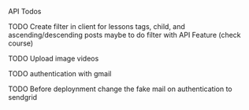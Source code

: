 API Todos

TODO Create filter in client for lessons tags, child, and ascending/descending posts maybe to do filter with API Feature (check course)

TODO Upload image videos

TODO authentication with gmail

TODO Before deploynment change the fake mail on authentication to sendgrid
